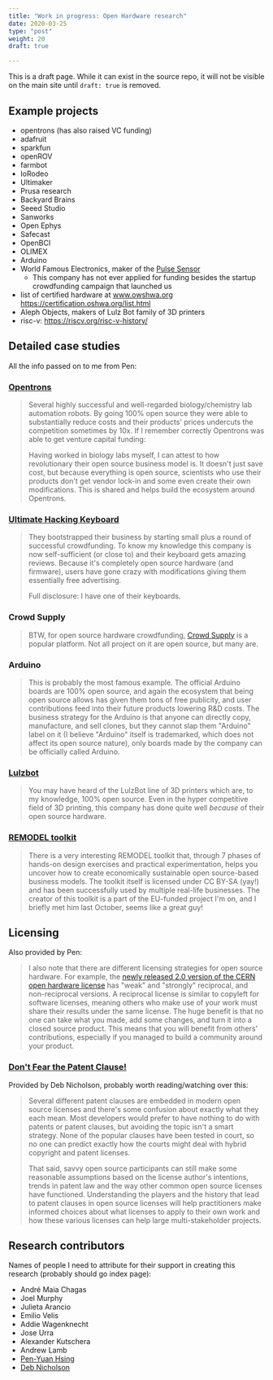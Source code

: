 ```yaml
---
title: "Work in progress: Open Hardware research"
date: 2020-03-25
type: "post"
weight: 20
draft: true

---
```


This is a draft page.
While it can exist in the source repo, it will not be visible on the main site until `draft: true` is removed.


## Example projects

* opentrons (has also raised VC funding)
* adafruit
* sparkfun
* openROV
* farmbot
* IoRodeo
* Ultimaker
* Prusa research
* Backyard Brains
* Seeed Studio
* Sanworks
* Open Ephys
* Safecast
* OpenBCI
* OLIMEX
* Arduino
* World Famous Electronics, maker of the [Pulse Sensor](http://www.pulsesensor.com/)
    * This company has not ever applied for funding besides the startup crowdfunding campaign that launched us
* list of certified hardware at www.owshwa.org https://certification.oshwa.org/list.html
* Aleph Objects, makers of Lulz Bot family of 3D printers
* risc-v: https://riscv.org/risc-v-history/


## Detailed case studies

All the info passed on to me from Pen:

### [Opentrons](https://opentrons.com/)

> Several highly successful and well-regarded biology/chemistry lab automation robots.
> By going 100% open source they were able to substantially reduce costs and their products' prices undercuts the competition sometimes by 10x.
> If I remember correctly Opentrons was able to get venture capital funding:
>
> Having worked in biology labs myself, I can attest to how revolutionary their open source business model is.
> It doesn't just save cost, but because everything is open source, scientists who use their products don't get vendor lock-in and some even create their own modifications.
> This is shared and helps build the ecosystem around Opentrons.

### [Ultimate Hacking Keyboard](https://ultimatehackingkeyboard.com/)

> They bootstrapped their business by starting small plus a round of successful crowdfunding.
> To know my knowledge this company is now self-sufficient (or close to) and their keyboard gets amazing reviews.
> Because it's completely open source hardware (and firmware), users have gone crazy with modifications giving them essentially free advertising.
>
> Full disclosure: I have one of their keyboards.

### Crowd Supply

> BTW, for open source hardware crowdfunding, [Crowd Supply](https://www.crowdsupply.com/) is a popular platform.
> Not all project on it are open source, but many are.

### Arduino

> This is probably the most famous example.
> The official Arduino boards are 100% open source, and again the ecosystem that being open source allows has given them tons of free publicity, and user contributions feed into their future products lowering R&D costs.
> The business strategy for the Arduino is that anyone can directly copy, manufacture, and sell clones, but they cannot slap them "Arduino" label on it (I believe "Arduino" itself is trademarked, which does not affect its open source nature), only boards made by the company can be officially called Arduino.

### [Lulzbot](https://www.lulzbot.com/about)

> You may have heard of the LulzBot line of 3D printers which are, to my knowledge, 100% open source.
> Even in the hyper competitive field of 3D printing, this company has done quite well *because* of their open source hardware.

### [REMODEL toolkit](https://remodel.dk/)

> There is a very interesting REMODEL toolkit that, through 7 phases of hands-on design exercises and practical experimentation, helps you uncover how to create economically sustainable open source-based business models.
> The toolkit itself is licensed under CC BY-SA (yay!) and has been successfully used by multiple real-life businesses.
> The creator of this toolkit is a part of the EU-funded project I'm on, and I briefly met him last October, seems like a great guy!


## Licensing

Also provided by Pen:

> I also note that there are different licensing strategies for open source hardware.
> For example, the [newly released 2.0 version of the CERN open hardware license](https://home.cern/news/news/knowledge-sharing/cern-updates-its-open-hardware-licence) has "weak" and "strongly" reciprocal, and non-reciprocal versions.
> A reciprocal license is similar to copyleft for software licenses, meaning others who make use of your work must share their results under the same license.
> The huge benefit is that no one can take what you made, add some changes, and turn it into a closed source product.
> This means that you will benefit from others' contributions, especially if you managed to build a community around your product.

### [Don't Fear the Patent Clause!](https://linuxfestnorthwest.org/conferences/lfnw18/program/proposals/72)

Provided by Deb Nicholson, probably worth reading/watching over this:

> Several different patent clauses are embedded in modern open source licenses and there's some confusion about exactly what they each mean.
> Most developers would prefer to have nothing to do with patents or patent clauses, but avoiding the topic isn't a smart strategy.
> None of the popular clauses have been tested in court, so no one can predict exactly how the courts might deal with hybrid copyright and patent licenses.
>
> That said, savvy open source participants can still make some reasonable assumptions based on the license author's intentions, trends in patent law and the way other common open source licenses have functioned.
> Understanding the players and the history that lead to patent clauses in open source licenses will help practitioners make informed choices about what licenses to apply to their own work and how these various licenses can help large multi-stakeholder projects.


## Research contributors

Names of people I need to attribute for their support in creating this research (probably should go index page):

* André Maia Chagas
* Joel Murphy
* Julieta Arancio
* Emilio Velis
* Addie Wagenknecht
* Jose Urra
* Alexander Kutschera
* Andrew Lamb
* [Pen-Yuan Hsing](https://www.penonek.com/)
* [Deb Nicholson](https://sfconservancy.org/about/staff/#deb)
